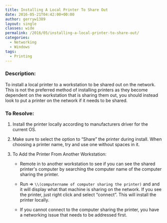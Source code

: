 ```yaml
---
title: Installing A Local Printer To Share Out
date: 2016-05-21T04:42:00+00:00
author: gerryw1389
layout: single
classes: wide
permalink: /2016/05/installing-a-local-printer-to-share-out/
categories:
  - Networking
  - Windows
tags:
  - Printing
---
```

<!--more-->

### Description:

To install a local printer to a workstation to be shared out on the network. This is not the preferred method of installing printers as they become dependent on the workstation that is sharing them out, you should instead look to put a printer on the network if it needs to be shared.

### To Resolve:

1. Install the printer locally according to manufacturers driver for the current OS.

2. Make sure to select the option to &#8220;Share&#8221; the printer during install. When choosing a printer name, try and use one without spaces in it.

3. To Add the Printer From Another Workstation:

   - Remote in to another workstation to see if you can see the shared printer's computer by searching the computer name of the computer sharing the printer.

   - Run => `\\(computername of computer sharing the printer)` and and it will display what that machine is sharing on the network. If you see the printer, just right click and select &#8220;connect&#8221;. This will install the printer locally.
   
   - If you cannot connect to the computer sharing the printer, you have a networking issue that needs to be addressed first.